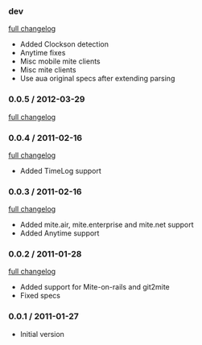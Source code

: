 ### dev

[full changelog](http://github.com/yolk/aua-mite/compare/v0.0.5...master)

* Added Clockson detection
* Anytime fixes
* Misc mobile mite clients
* Misc mite clients
* Use aua original specs after extending parsing

### 0.0.5 / 2012-03-29

[full changelog](http://github.com/yolk/aua-mite/compare/v0.0.4...v0.0.5)

### 0.0.4 / 2011-02-16

[full changelog](http://github.com/yolk/aua-mite/compare/v0.0.3...v0.0.4)

* Added TimeLog support

### 0.0.3 / 2011-02-16

[full changelog](http://github.com/yolk/aua-mite/compare/v0.0.2...v0.0.3)

* Added mite.air, mite.enterprise and mite.net support
* Added Anytime support

### 0.0.2 / 2011-01-28

[full changelog](http://github.com/yolk/aua-mite/compare/v0.0.1...v0.0.2)

* Added support for Mite-on-rails and git2mite
* Fixed specs

### 0.0.1 / 2011-01-27

* Initial version